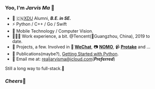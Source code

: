 ### Yoo, I'm *Jarvis Ma* 👋

- 🍭 🇨🇳[XDU](https://www.xidian.edu.cn) Alumni, ***B.E. in SE.***
- ⚡ Python / C++ / Go / Swift
- 🔭 Mobile Technology / Computer Vision.
- 🧑🏻‍💻 Work experience, a bit. @Tencent(📍Guangzhou, China), 2019 to date.
- 🎯 Projects, a few. Involved in **💬 [WeChat](https://apps.apple.com/us/app/wechat/id414478124)**, 📷 **[NOMO](https://apps.apple.com/us/app/nomo-point-and-shoot/id1362548649)**, 📹 **[Protake](https://apps.apple.com/us/app/protake-mobile-cinema-camera/id1498431506)** and ...
- 📖 Publications(maybe?), [Getting Started with Python](https://jarvisma.gitbook.io/pythonlearn/).
- 📧 Email me at: realjarvisma@icloud.com(***Preferred***)

Still a long way to full-stack.👀

### *Cheers*🍻
